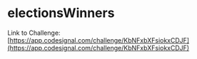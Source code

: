 # electionsWinners

Link to Challenge: [https://app.codesignal.com/challenge/KbNFxbXFsiokxCDJF](https://app.codesignal.com/challenge/KbNFxbXFsiokxCDJF)
